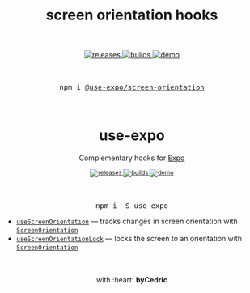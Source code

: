 <div align="center">
    <h1>
        <br />
        screen orientation hooks
        <br />
        <br />
    </h1>
    <a href="https://github.com/bycedric/use-expo/releases">
        <img src="https://img.shields.io/github/release/byCedric/use-expo/all.svg" alt="releases" />
    </a>
    <a href="https://travis-ci.com/byCedric/use-expo">
        <img src="https://img.shields.io/travis/com/byCedric/use-expo/master.svg" alt="builds" />
    </a>
    <a href="https://exp.host/@bycedric/use-expo">
        <img src="https://img.shields.io/badge/demo-expo-lightgrey.svg" alt="demo" />
    </a>
    <br />
    <br />
    <br />
    <pre>npm i <a href="https://www.npmjs.com/package/@use-expo/screen-orientation">@use-expo/screen-orientation</a></pre>
    <br />
</div>

<div align="center">
    <h1>use-expo</h1>
    <p>Complementary hooks for <a href="https://github.com/expo/expo">Expo</a></p>
    <sup>
        <a href="https://github.com/bycedric/use-expo/releases">
            <img src="https://img.shields.io/github/release/byCedric/use-expo/all.svg?style=flat-square" alt="releases" />
        </a>
        <a href="https://github.com/bycedric/use-expo/actions">
            <img src="https://img.shields.io/github/release/byCedric/use-expo/all.svg?style=flat-square" alt="builds" />
        </a>
        <a href="https://exp.host/@bycedric/use-expo">
            <img src="https://img.shields.io/badge/demo-expo-lightgrey.svg?style=flat-square" alt="demo" />
        </a>
    </sup>
    <br />
	<br />
    <br />
    <pre>npm i -S use-expo</pre>
</div>

- [`useScreenOrientation`](./docs/use-screen-orientation.md) &mdash; tracks changes in screen orientation with [`ScreenOrientation`](https://docs.expo.io/versions/latest/sdk/screen-orientation/)
- [`useScreenOrientationLock`](./docs/use-screen-orientation-lock.md) &mdash; locks the screen to an orientation with [`ScreenOrientation`](https://docs.expo.io/versions/latest/sdk/screen-orientation/)

<div align="center">
    <br />
    <br />
    with :heart: <strong>byCedric</strong>
    <br />
</div>
